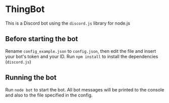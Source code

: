 # ThingBot
This is a Discord bot using the `discord.js` library for node.js

## Before starting the bot
Rename `config_example.json` to `config.json`, then edit the file and insert your bot's token and your ID.
Run `npm install` to install the dependencies (`discord.js`)

## Running the bot
Run `node bot` to start the bot. All bot messages will be printed to the console and also to the file specified in the config.